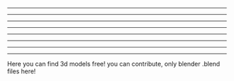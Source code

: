----------------------------------------
----------------------------------------
----------------------------------------
----------------------------------------
----------------------------------------
----------------------------------------
----------------------------------------
----------------------------------------
Here you can find 3d models free! you can contribute,
only blender .blend files here!